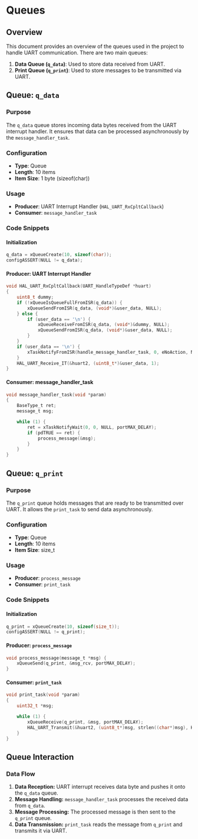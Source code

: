 # Queues

## Overview

This document provides an overview of the queues used in the project to handle UART communication. There are two main queues:

1. **Data Queue (`q_data`)**: Used to store data received from UART.
2. **Print Queue (`q_print`)**: Used to store messages to be transmitted via UART.

## Queue: `q_data`

### Purpose
The `q_data` queue stores incoming data bytes received from the UART interrupt handler. It ensures that data can be processed asynchronously by the `message_handler_task`.

### Configuration
- **Type**: Queue
- **Length**: 10 items
- **Item Size**: 1 byte (sizeof(char))

### Usage
- **Producer**: UART Interrupt Handler (`HAL_UART_RxCpltCallback`)
- **Consumer**: `message_handler_task`

### Code Snippets

#### Initialization
```c
q_data = xQueueCreate(10, sizeof(char));
configASSERT(NULL != q_data);
```

#### Producer: UART Interrupt Handler
```c
void HAL_UART_RxCpltCallback(UART_HandleTypeDef *huart)
{
    uint8_t dummy;
    if (!xQueueIsQueueFullFromISR(q_data)) {
        xQueueSendFromISR(q_data, (void*)&user_data, NULL);
    } else {
        if (user_data == '\n') {
            xQueueReceiveFromISR(q_data, (void*)&dummy, NULL);
            xQueueSendFromISR(q_data, (void*)&user_data, NULL);
        }
    }
    if (user_data == '\n') {
        xTaskNotifyFromISR(handle_message_handler_task, 0, eNoAction, NULL);
    }
    HAL_UART_Receive_IT(&huart2, (uint8_t*)&user_data, 1);
}
```

#### Consumer: message_handler_task
```c
void message_handler_task(void *param)
{
    BaseType_t ret;
    message_t msg;

    while (1) {
        ret = xTaskNotifyWait(0, 0, NULL, portMAX_DELAY);
        if (pdTRUE == ret) {
            process_message(&msg);
        }
    }
}
```

## Queue: `q_print`

### Purpose
The `q_print` queue holds messages that are ready to be transmitted over UART. It allows the `print_task` to send data asynchronously.

### Configuration
- **Type**: Queue
- **Length**: 10 items
- **Item Size**: size_t

### Usage
- **Producer**: `process_message`
- **Consumer**: `print_task`

### Code Snippets

#### Initialization
```c
q_print = xQueueCreate(10, sizeof(size_t));
configASSERT(NULL != q_print);
```

#### Producer: `process_message`
```c
void process_message(message_t *msg) {
    xQueueSend(q_print, &msg_rcv, portMAX_DELAY);
}
```

#### Consumer: `print_task`
```c
void print_task(void *param)
{
    uint32_t *msg;

    while (1) {
        xQueueReceive(q_print, &msg, portMAX_DELAY);
        HAL_UART_Transmit(&huart2, (uint8_t*)msg, strlen((char*)msg), HAL_MAX_DELAY);
    }
}
```

## Queue Interaction

### Data Flow

1. **Data Reception:** UART interrupt receives data byte and pushes it onto the `q_data` queue.
2. **Message Handling:** `message_handler_task` processes the received data from `q_data`.
3. **Message Processing:** The processed message is then sent to the `q_print` queue.
4. **Data Transmission:** `print_task` reads the message from `q_print` and transmits it via UART.